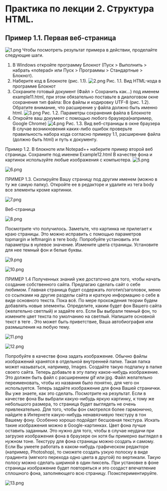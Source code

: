 # Практика по лекции 2. Структура HTML.

## Пример 1.1. Первая веб-страница
![1.png](LR_2/1.png)
Чтобы посмотреть результат примера в действии, проделайте следующие шаги.
1. В Windows откройте программу Блокнот (Пуск > Выполнить > набрать «notepad» или Пуск > Программы > Стандартные > Блокнот).
2. Наберите код в Блокноте (рис. 1.1).
![2.png](LR_2/2.png) 
Рис. 1.1. Вид HTML-кода в программе Блокнот
3. Сохраните готовый документ (Файл > Сохранить как...) под именем example11.html, при этом обязательно поставьте в диалоговом окне сохранения тип файла: Все файлы и кодировку UTF-8 (рис. 1.2). Обратите внимание, что расширение у файла должно быть именно html.
![3.png](LR_2/3.png) 
Рис. 1.2. Параметры сохранения файла в Блокноте
4. Откройте ваш документ с помощью любого браузера(например, Google Chrome)
![4.png](LR_2/4.png) 
Рис. 1.3. Вид веб-страницы в окне браузера
В случае возникновения каких-либо ошибок проверьте правильность набора кода согласно примеру 1.1, расширение файла (должно быть html) и путь к документу.

Пример 1.2.
В блокноте или Notepad++ наберите пример второй веб страницы. Сохраните под именем Example12.html
В качестве фона и картинок используйте любые изображения с компьютера.
![5.png](LR_2/5.png)

![6.png](LR_2/6.png)

ПРИМЕР 1.3.
Скопируйте Вашу страницу под другим именем (можно в ту же самую папку).
Откройте ее в редакторе и удалите из тега body все элементы кроме картинки.

![7.png](LR_2/7.png) 

Веб-страница 

![8.png](LR_2/8.png) 

Посмотрите что получилось. Заметьте, что картинка не прилегает к краю страницы. Это можно исправить с помощью параметров topmargin и leftmargin в теге body. Попробуйте установить эти параметры в нулевое значение.
Измените цвета страницы. Установите для нее темный фон и белые буквы.
 
![9.png](LR_2/9.png)

![10.png](LR_2/10.png)

ПРИМЕР 1.4
Полученных знаний уже достаточно для того, чтобы начать создание собственного сайта. Предлагаю сделать сайт о себе любимом. Главная страница будет содержать логотип/заголовок, меню со ссылками на другие разделы сайта и краткую информацию о себе в виде основного текста. Пока всё. По мере прохождения теории будем добавлять новые элементы.
Определите, каким будет фон Вашего сайта (желательно светлый) и задайте его.
Если Вы выбрали темный фон, то измените цвет текста по умолчанию на светлый.
Напишите основной текст в теге <body>. Это может быть приветствие, Ваша автобиография или размышления на любую тему.

![11.png](LR_2/11.png) 

![12.png](LR_2/12.png) 

Попробуйте в качестве фона задать изображение. Обычно файлы изображений хранятся в отдельной внутренней папке. Такая папка может называться, например, Images. Создайте такую подпапку в папке своего сайта.
Теперь добавьте в эту папку какое-нибудь изображение. Это должен быть файл с расширением gif или jpg. Файл желательно переименовать, чтобы из названия было понятно, для чего он используется.
Теперь задайте изображение для фона Вашей странички. Вы уже знаете, как это сделать.
Посмотрите на результат. Если в качестве фона Вы выбрали какую-нибудь яркую картинку, к тому же небольшого размера, то страница будет выглядеть не очень привлекательно. Для того, чтобы фон смотрелся более гармонично, найдите в Интернете какую-нибудь ненавязчивую текстуру в тон Вашему фону. Особенно хорошо подойдет бесшовная текстура. Искать такие изображения можно в Google-картинках. Цвет фона лучше оставить заданным. Это нужно для того, чтобы в случае неудачи при загрузке изображения фона в браузере он хотя бы примерно выглядел в нужном тоне.
Текстуру для фона страницы можно создать и самому. Если Вы умеете работать в каком-нибудь графическом редакторе (например, Photoshop), то сможете создать узкую полоску в виде градиента (мягкого перехода одно цвета в другой) по вертикали. Такую полосу можно сделать шириной в один пиксель. При установке в фоне страницы изображение будет повторяться и это создаст впечатление сплошного фона, заполняющего всю страницу. Поэкспериментируйте.
 
![13.png](LR_2/13.png)
